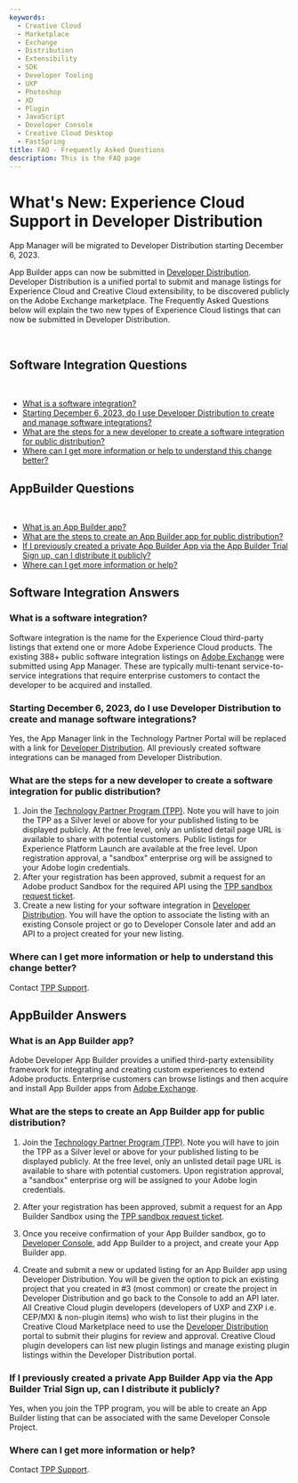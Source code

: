```yaml
---
keywords:
  - Creative Cloud
  - Marketplace
  - Exchange
  - Distribution
  - Extensibility
  - SDK
  - Developer Tooling
  - UXP
  - Photoshop
  - XD
  - Plugin
  - JavaScript
  - Developer Console
  - Creative Cloud Desktop
  - FastSpring
title: FAQ - Frequently Asked Questions
description: This is the FAQ page
---
```


<Hero slots="heading, text" background="rgb(141, 52, 78)"/>

# What's New: Experience Cloud Support in Developer Distribution

App Manager will be migrated to Developer Distribution starting December 6, 2023.

App Builder apps can now be submitted in [Developer Distribution](/distribute). Developer Distribution is a unified portal to submit and manage listings for Experience Cloud and Creative Cloud extensibility, to be discovered publicly on the Adobe Exchange marketplace. The Frequently Asked Questions below will explain the two new types of Experience Cloud listings that can now be submitted in Developer Distribution.

<br/>

## Software Integration Questions

<br/>

- [What is a software integration?](#what-is-a-software-integration)
- [Starting December 6, 2023, do I use Developer Distribution to create and manage software integrations?](#starting-december-6-2023-do-i-use-developer-distribution-to-create-and-manage-software-integrations)
- [What are the steps for a new developer to create a software integration for public distribution?](#what-are-the-steps-for-a-new-developer-to-create-a-software-integration-for-public-distribution)
- [Where can I get more information or help to understand this change better?](#where-can-i-get-more-information-or-help-to-understand-this-change-better)

## AppBuilder Questions

<br/>

- [What is an App Builder app?](#what-is-an-app-builder-app)
- [What are the steps to create an App Builder app for public distribution?](#what-are-the-steps-to-create-an-app-builder-app-for-public-distribution)
- [If I previously created a private App Builder App via the App Builder Trial Sign up, can I distribute it publicly?](#if-i-previously-created-a-private-app-builder-app-via-the-app-builder-trial-sign-up-can-i-distribute-it-publicly)
- [Where can I get more information or help?](#where-can-i-get-more-information-or-help)

## Software Integration Answers

### What is a software integration?

Software integration is the name for the Experience Cloud third-party listings that extend one or more Adobe Experience Cloud products.  The existing 388+ public software integration listings on [Adobe Exchange](https://exchange.adobe.com/apps/browse/ec) were submitted using App Manager. These are typically multi-tenant service-to-service integrations that require enterprise customers to contact the developer to be acquired and installed.

### Starting December 6, 2023, do I use Developer Distribution to create and manage software integrations?

Yes, the App Manager link in the Technology Partner Portal will be replaced with a link for [Developer Distribution](https://developer.adobe.com/developer-distribution). All previously created software integrations can be managed from Developer Distribution.

### What are the steps for a new developer to create a software integration for public distribution?

1.	Join the [Technology Partner Program (TPP)](https://partners.adobe.com/technologyprogram/experiencecloud.html). Note you will have to join the TPP as a Silver level or above for your published listing to be displayed publicly. At the free level, only an unlisted detail page URL is available to share with potential customers. Public listings for Experience Platform Launch are available at the free level. Upon registration approval, a "sandbox" enterprise org will be assigned to your Adobe login credentials.
2.	After your registration has been approved, submit a request for an Adobe product Sandbox for the required API using the [TPP sandbox request ticket](https://adobeexchangeec.zendesk.com/hc/en-us/requests/new?ticket_form_id=20885197390989).
3.	Create a new listing for your software integration in [Developer Distribution](https://developer.adobe.com/developer-distribution). You will have the option to associate the listing with an existing Console project or go to Developer Console later and add an API to a project created for your new listing.

### Where can I get more information or help to understand this change better?

Contact [TPP Support](https://adobeexchangeec.zendesk.com/hc/en-us/requests/new).

## AppBuilder Answers

### What is an App Builder app?

Adobe Developer App Builder provides a unified third-party extensibility framework for integrating and creating custom experiences to extend Adobe products. Enterprise customers can browse listings and then acquire and install App Builder apps from [Adobe Exchange](https://exchange.adobe.com/apps/browse/ec).

### What are the steps to create an App Builder app for public distribution?

1. Join the [Technology Partner Program (TPP)](https://partners.adobe.com/technologyprogram/experiencecloud.html). Note you will have to join the TPP as a Silver level or above for your published listing to be displayed publicly. At the free level, only an unlisted detail page URL is available to share with potential customers. Upon registration approval, a "sandbox" enterprise org will be assigned to your Adobe login credentials.​

2. After your registration has been approved, submit a request for an App Builder Sandbox using the [TPP sandbox request ticket](https://adobeexchangeec.zendesk.com/hc/en-us/requests/new?ticket_form_id=20885197390989).

3. Once you receive confirmation of your App Builder sandbox, go to [Developer Console](https://developer.adobe.com/developer-console/), add  App Builder to a project, and create your App Builder app.​

4. Create and submit a new or updated listing for an App Builder app using Developer Distribution. You will be given the option to pick an existing project that you created in #3 (most common) or create the project in Developer Distribution and go back to the Console to add an API later.​
All Creative Cloud plugin developers (developers of UXP and ZXP i.e. CEP/MXI & non-plugin items) who wish to list their plugins in the Creative Cloud Marketplace need to use the [Developer Distribution](https://developer.adobe.com/distribute/home) portal to submit their plugins for review and approval. Creative Cloud plugin developers can list new plugin listings and manage existing plugin listings within the Developer Distribution portal.

### If I previously created a private App Builder App via the App Builder Trial Sign up, can I distribute it publicly?

Yes, when you join the TPP program, you will be able to create an App Builder listing that can be associated with the same Developer Console Project.

### Where can I get more information or help?

Contact [TPP Support](https://adobeexchangeec.zendesk.com/hc/en-us/requests/new).

